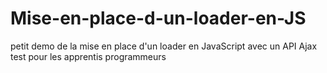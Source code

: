 # Mise-en-place-d-un-loader-en-JS
petit demo de la mise en place d'un loader en JavaScript avec un API Ajax test pour les apprentis programmeurs  
